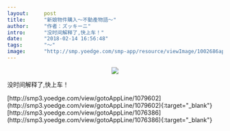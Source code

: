 ```yaml
---
layout:     post
title:      "新娘物件購入～不動產物語～"
author:     "作者：ズッキーニ"
intro:      "没时间解释了,快上车！"
date:       "2018-02-14 16:56:48"
tags:       "～"
image:      "http://smp.yoedge.com/smp-app/resource/viewImage/1002686appline.png"
---
```

<div style="text-align: center">
<p><img src="http://smp.yoedge.com/smp-app/resource/viewImage/1002686appline.png"/></p>
</div>
<p class="post-meta">
<span>没时间解释了,快上车！</span>
</p>
[http://smp3.yoedge.com/view/gotoAppLine/1079602](http://smp3.yoedge.com/view/gotoAppLine/1079602){:target="_blank"}
[http://smp3.yoedge.com/view/gotoAppLine/1076386](http://smp3.yoedge.com/view/gotoAppLine/1076386){:target="_blank"}


